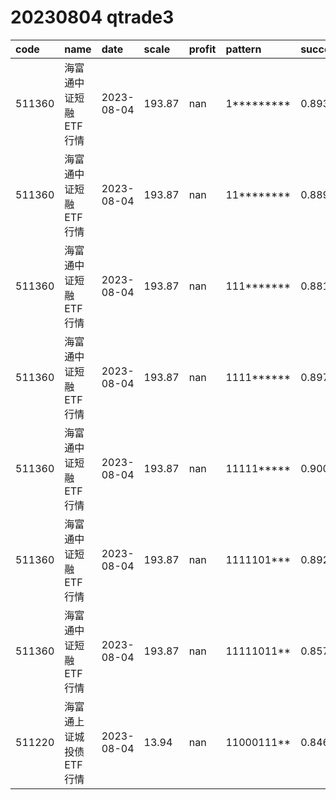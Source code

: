 
# 20230804 qtrade3
 | code | name | date | scale | profit | pattern | success_rate | success_cnt | fund_cnt | 
 | :----- | :----- | :----- | :----- | :----- | :----- | :----- | :----- | :----- | 
 | 511360 | 海富通中证短融ETF行情 | 2023-08-04 | 193.87 | nan | 1********* | 0.8930581613508443 | 476 | 533 | 
 | 511360 | 海富通中证短融ETF行情 | 2023-08-04 | 193.87 | nan | 11******** | 0.8899297423887588 | 380 | 427 | 
 | 511360 | 海富通中证短融ETF行情 | 2023-08-04 | 193.87 | nan | 111******* | 0.8818443804034583 | 306 | 347 | 
 | 511360 | 海富通中证短融ETF行情 | 2023-08-04 | 193.87 | nan | 1111****** | 0.8971631205673759 | 253 | 282 | 
 | 511360 | 海富通中证短融ETF行情 | 2023-08-04 | 193.87 | nan | 11111***** | 0.9008620689655172 | 209 | 232 | 
 | 511360 | 海富通中证短融ETF行情 | 2023-08-04 | 193.87 | nan | 1111101*** | 0.8928571428571429 | 25 | 28 | 
 | 511360 | 海富通中证短融ETF行情 | 2023-08-04 | 193.87 | nan | 11111011** | 0.8571428571428571 | 18 | 21 | 
 | 511220 | 海富通上证城投债ETF行情 | 2023-08-04 | 13.94 | nan | 11000111** | 0.8461538461538461 | 11 | 13 | 
